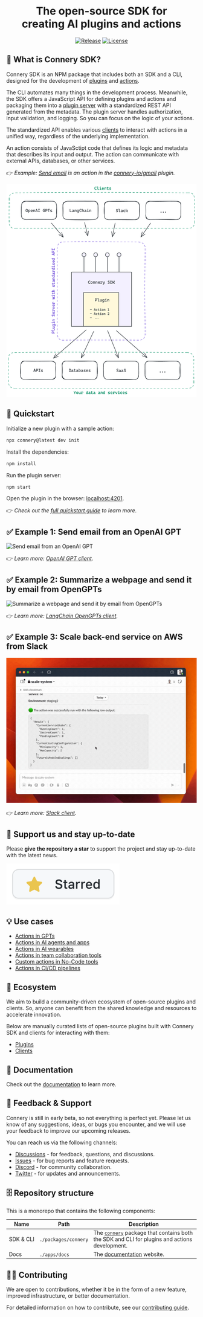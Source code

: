 <div align="center">

# The open-source SDK for<br>creating AI plugins and actions

[![Release](https://img.shields.io/github/v/release/connery-io/connery-sdk?color=74C649&label=Release)](https://github.com/connery-io/connery-sdk/releases)
[![License](https://img.shields.io/github/license/connery-io/connery-sdk?color=74C649&label=License)](https://github.com/connery-io/connery-sdk/blob/main/LICENSE)

</div>

## 🤔 What is Connery SDK?

Connery SDK is an NPM package that includes both an SDK and a CLI, designed for the development
of [plugins](https://sdk.connery.io/docs/introduction/core-concepts#plugin)
and [actions](https://sdk.connery.io/docs/introduction/core-concepts#action).

The CLI automates many things in the development process.
Meanwhile, the SDK offers a JavaScript API for defining plugins and actions and packaging them
into a [plugin server](https://sdk.connery.io/docs/introduction/core-concepts#plugin-server) with a standardized REST API generated from the metadata.
The plugin server handles authorization, input validation, and logging.
So you can focus on the logic of your actions.

The standardized API enables various [clients](https://sdk.connery.io/docs/introduction/core-concepts#client) to interact
with actions in a unified way, regardless of the underlying implementation.

An action consists of JavaSctipt code that defines its logic and metadata that describes its input and output.
The action can communicate with external APIs, databases, or other services.

👉 _Example: [Send email](https://github.com/connery-io/gmail/blob/main/src/actions/sendEmail.ts)
is an action in the [connery-io/gmail](https://github.com/connery-io/gmail) plugin._

<div align="center">
  <img width="550px" alt="Connery diagram" src="./apps/docs/static/img/repo/connery-sdk2.png">
</div>

## 🚀 Quickstart

Initialize a new plugin with a sample action:

```bash
npx connery@latest dev init
```

Install the dependencies:

```bash
npm install
```

Run the plugin server:

```bash
npm start
```

Open the plugin in the browser: [localhost:4201](http://localhost:4201).

👉 _Check out the [full quickstart guide](https://sdk.connery.io/docs/quickstart/) to learn more._

## ✅ Example 1: Send email from an OpenAI GPT

<img alt="Send email from an OpenAI GPT" src="./apps/docs/static/img/repo/send-email-from-a-custom-gpt-using-connery-actions.gif">

👉 _Learn more: [OpenAI GPT client](https://sdk.connery.io/docs/clients/openai/gpt)._

## ✅ Example 2: Summarize a webpage and send it by email from OpenGPTs

<img alt="Summarize a webpage and send it by email from OpenGPTs" src="./apps/docs/static/img/repo/summarize-a-webpage-and-send-it-by-email-from-opengpts.gif">

👉 _Learn more: [LangChain OpenGPTs client](https://sdk.connery.io/docs/clients/langchain/opengpts)._

## ✅ Example 3: Scale back-end service on AWS from Slack

<img alt="Scheduled scaling of Back End service on AWS Fargate from Slack using Connery" src="./apps/docs/static/img/repo/scheduled-scaling-of-back-end-service-on-aws-fargate-from-slack-using-connery.gif">

👉 _Learn more: [Slack client](https://sdk.connery.io/docs/clients/slack)._

## 🌟 Support us and stay up-to-date

Please **give the repository a star** to support the project and stay up-to-date with the latest news.

<img src="./apps/docs/static/img/repo/give-us-a-star.png" alt="Give the repository a star" width="300">

## 💡 Use cases

- [Actions in GPTs](https://sdk.connery.io/docs/use-cases/actions-in-gpts/)
- [Actions in AI agents and apps](https://sdk.connery.io/docs/use-cases/actions-in-ai-agents-and-apps/)
- [Actions in AI wearables](https://sdk.connery.io/docs/use-cases/actions-in-ai-wearables/)
- [Actions in team collaboration tools](https://sdk.connery.io/docs/use-cases/actions-in-team-collaboration-tools/)
- [Custom actions in No-Code tools](https://sdk.connery.io/docs/use-cases/custom-actions-in-no-code-tools/)
- [Actions in CI/CD pipelines](https://sdk.connery.io/docs/use-cases/actions-in-ci-cd-pipelines)

## 🌳 Ecosystem

We aim to build a community-driven ecosystem of open-source plugins and clients.
So, anyone can benefit from the shared knowledge and resources to accelerate innovation.

Below are manually curated lists of open-source plugins built with Connery SDK and clients for interacting with them:

- [Plugins](https://sdk.connery.io/docs/plugins/)
- [Clients](https://sdk.connery.io/docs/clients/)

## 📖 Documentation

Check out the [documentation](https://sdk.connery.io) to learn more.

## 💬 Feedback & Support

Connery is still in early beta, so not everything is perfect yet. Please let us know of any suggestions, ideas, or bugs you encounter, and we will use your feedback to improve our upcoming releases.

You can reach us via the following channels:

- [Discussions](https://github.com/connery-io/connery-sdk/discussions) - for feedback, questions, and discussions.
- [Issues](https://github.com/connery-io/connery-sdk/issues) - for bug reports and feature requests.
- [Discord](https://discord.gg/d45vsC6Z) - for community collaboration.
- [Twitter](https://twitter.com/connery_io) - for updates and announcements.

## 🗄️ Repository structure

This is a monorepo that contains the following components:

| Name                | Path                 | Description                                                                                                                            |
| ------------------- | -------------------- | -------------------------------------------------------------------------------------------------------------------------------------- |
| SDK&nbsp;&&nbsp;CLI | `./packages/connery` | The [`connery`](https://www.npmjs.com/package/connery) package that contains both the SDK and CLI for plugins and actions development. |
| Docs                | `./apps/docs`        | The [documentation](https://sdk.connery.io/) website.                                                                                  |

## 👨‍💻 Contributing

We are open to contributions, whether it be in the form of a new feature, improved infrastructure, or better documentation.

For detailed information on how to contribute, see our [contributing guide](/CONTRIBUTING.md).
